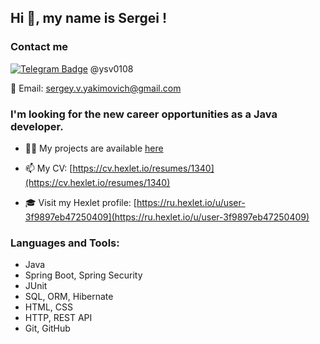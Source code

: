 <h2>Hi 👋, my name is Sergei !</h2>

<h3>Contact me</h3>
<div align ="left">

[![Telegram Badge](https://img.shields.io/badge/-Telegram-0088cc?style=flat-square&logo=Telegram&logoColor=white)](https://t.me/ysv0108) @ysv0108

</div>
<div>

  📧 Email: [sergey.v.yakimovich@gmail.com](mailto:sergey.v.yakimovich@gmail.com)

</div>


<h3>I'm looking for the new career opportunities as a Java developer.</h3>

- 👨‍💻 My projects are available [here](https://github.com/sergeiyakimovich?tab=repositories)

- 📫 My CV: [https://cv.hexlet.io/resumes/1340](https://cv.hexlet.io/resumes/1340)
  
- 🎓 Visit my Hexlet profile: [https://ru.hexlet.io/u/user-3f9897eb47250409](https://ru.hexlet.io/u/user-3f9897eb47250409)  

<h3 align="left">Languages and Tools:</h3>
<ul>
      <li>Java</li>
      <li>Spring Boot, Spring Security</li>
      <li>JUnit</li>
      <li>SQL, ORM, Hibernate</li>
      <li>HTML, CSS</li>
      <li>HTTP, REST API</li>
      <li>Git, GitHub</li>
</ul>
